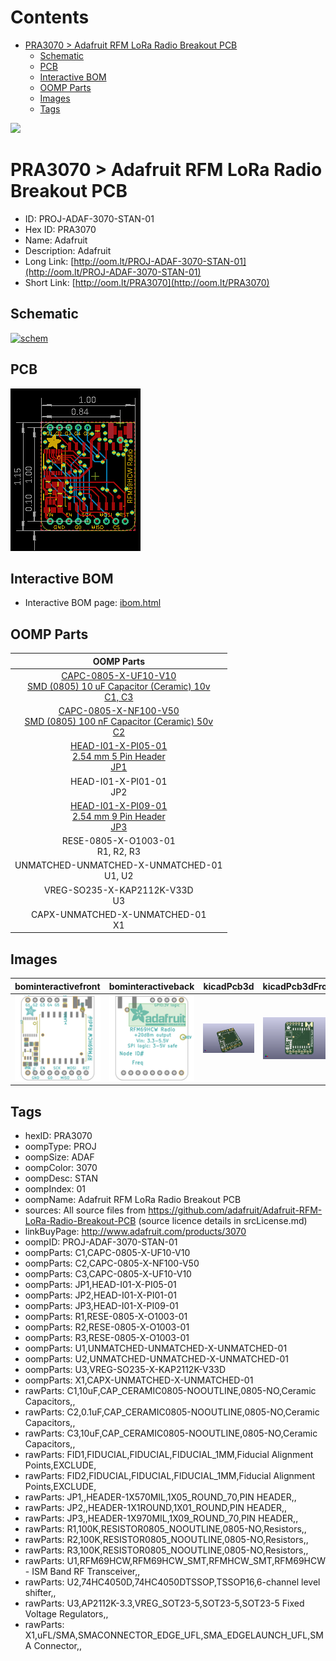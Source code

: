 



Contents
========

* [PRA3070 > Adafruit RFM LoRa Radio Breakout PCB](#pra3070--adafruit-rfm-lora-radio-breakout-pcb)
	* [Schematic](#schematic)
	* [PCB](#pcb)
	* [Interactive BOM](#interactive-bom)
	* [OOMP Parts](#oomp-parts)
	* [Images](#images)
	* [Tags](#tags)
  
![][im]
# PRA3070 > Adafruit RFM LoRa Radio Breakout PCB

- ID: PROJ-ADAF-3070-STAN-01
- Hex ID: PRA3070
- Name: Adafruit
- Description: Adafruit
- Long Link: [http://oom.lt/PROJ-ADAF-3070-STAN-01](http://oom.lt/PROJ-ADAF-3070-STAN-01)
- Short Link: [http://oom.lt/PRA3070](http://oom.lt/PRA3070)

## Schematic
  
[![schem](eagleSchemImage.png)](eagleSchemImage.png)
## PCB
  
[![pcb](eagleImage.png)](eagleImage.png)
## Interactive BOM

- Interactive BOM page: [ibom.html](https://htmlpreview.github.io/?https://github.com/oomlout/oomlout_OOMP_projects/blob/main/PROJ-ADAF-3070-STAN-01/kicad/bom/ibom.html)

## OOMP Parts
  

|OOMP Parts|
| :---: |
|[CAPC-0805-X-UF10-V10<br> SMD (0805) 10 uF Capacitor (Ceramic) 10v<br> C1, C3](https://github.com/oomlout/oomlout_OOMP_parts/tree/main/CAPC-0805-X-UF10-V10/)|
|[CAPC-0805-X-NF100-V50<br> SMD (0805) 100 nF Capacitor (Ceramic) 50v<br> C2](https://github.com/oomlout/oomlout_OOMP_parts/tree/main/CAPC-0805-X-NF100-V50/)|
|[HEAD-I01-X-PI05-01<br> 2.54 mm 5 Pin Header<br> JP1](https://github.com/oomlout/oomlout_OOMP_parts/tree/main/HEAD-I01-X-PI05-01/)|
|HEAD-I01-X-PI01-01<BR>JP2|
|[HEAD-I01-X-PI09-01<br> 2.54 mm 9 Pin Header<br> JP3](https://github.com/oomlout/oomlout_OOMP_parts/tree/main/HEAD-I01-X-PI09-01/)|
|RESE-0805-X-O1003-01<BR>R1, R2, R3|
|UNMATCHED-UNMATCHED-X-UNMATCHED-01<BR>U1, U2|
|VREG-SO235-X-KAP2112K-V33D<BR>U3|
|CAPX-UNMATCHED-X-UNMATCHED-01<BR>X1|

## Images
  
  

|bominteractivefront|bominteractiveback|kicadPcb3d|kicadPcb3dFront|kicadPcb3dBack|eagleImage|eagleSchemImage|pcbdraw|pcbdrawback|
| :---: | :---: | :---: | :---: | :---: | :---: | :---: | :---: | :---: |
|[![bominteractivefront](bomFront_140.png)](bomFront.png)|[![bominteractiveback](bomBack_140.png)](bomBack.png)|[![kicadPcb3d](kicadPcb3d_140.png)](kicadPcb3d.png)|[![kicadPcb3dFront](kicadPcb3dFront_140.png)](kicadPcb3dFront.png)|[![kicadPcb3dBack](kicadPcb3dBack_140.png)](kicadPcb3dBack.png)|[![eagleImage](eagleImage_140.png)](eagleImage.png)|[![eagleSchemImage](eagleSchemImage_140.png)](eagleSchemImage.png)|[![pcbdraw](pcbdraw_140.png)](pcbdraw.png)|[![pcbdrawback](pcbdrawBack_140.png)](pcbdrawBack.png)|

## Tags

- hexID: PRA3070
- oompType: PROJ
- oompSize: ADAF
- oompColor: 3070
- oompDesc: STAN
- oompIndex: 01
- oompName: Adafruit RFM LoRa Radio Breakout PCB
- sources: All source files from https://github.com/adafruit/Adafruit-RFM-LoRa-Radio-Breakout-PCB (source licence details in srcLicense.md)
- linkBuyPage: http://www.adafruit.com/products/3070
- oompID: PROJ-ADAF-3070-STAN-01
- oompParts: C1,CAPC-0805-X-UF10-V10
- oompParts: C2,CAPC-0805-X-NF100-V50
- oompParts: C3,CAPC-0805-X-UF10-V10
- oompParts: JP1,HEAD-I01-X-PI05-01
- oompParts: JP2,HEAD-I01-X-PI01-01
- oompParts: JP3,HEAD-I01-X-PI09-01
- oompParts: R1,RESE-0805-X-O1003-01
- oompParts: R2,RESE-0805-X-O1003-01
- oompParts: R3,RESE-0805-X-O1003-01
- oompParts: U1,UNMATCHED-UNMATCHED-X-UNMATCHED-01
- oompParts: U2,UNMATCHED-UNMATCHED-X-UNMATCHED-01
- oompParts: U3,VREG-SO235-X-KAP2112K-V33D
- oompParts: X1,CAPX-UNMATCHED-X-UNMATCHED-01
- rawParts: C1,10uF,CAP_CERAMIC0805-NOOUTLINE,0805-NO,Ceramic Capacitors,,
- rawParts: C2,0.1uF,CAP_CERAMIC0805-NOOUTLINE,0805-NO,Ceramic Capacitors,,
- rawParts: C3,10uF,CAP_CERAMIC0805-NOOUTLINE,0805-NO,Ceramic Capacitors,,
- rawParts: FID1,FIDUCIAL,FIDUCIAL,FIDUCIAL_1MM,Fiducial Alignment Points,EXCLUDE,
- rawParts: FID2,FIDUCIAL,FIDUCIAL,FIDUCIAL_1MM,Fiducial Alignment Points,EXCLUDE,
- rawParts: JP1,,HEADER-1X570MIL,1X05_ROUND_70,PIN HEADER,,
- rawParts: JP2,,HEADER-1X1ROUND,1X01_ROUND,PIN HEADER,,
- rawParts: JP3,,HEADER-1X970MIL,1X09_ROUND_70,PIN HEADER,,
- rawParts: R1,100K,RESISTOR0805_NOOUTLINE,0805-NO,Resistors,,
- rawParts: R2,100K,RESISTOR0805_NOOUTLINE,0805-NO,Resistors,,
- rawParts: R3,100K,RESISTOR0805_NOOUTLINE,0805-NO,Resistors,,
- rawParts: U1,RFM69HCW,RFM69HCW_SMT,RFMHCW_SMT,RFM69HCW - ISM Band RF Transceiver,,
- rawParts: U2,74HC4050D,74HC4050DTSSOP,TSSOP16,6-channel level shifter,,
- rawParts: U3,AP2112K-3.3,VREG_SOT23-5,SOT23-5,SOT23-5 Fixed Voltage Regulators,,
- rawParts: X1,uFL/SMA,SMACONNECTOR_EDGE_UFL,SMA_EDGELAUNCH_UFL,SMA Connector,,



[im]: kicadPcb3d_450.png
